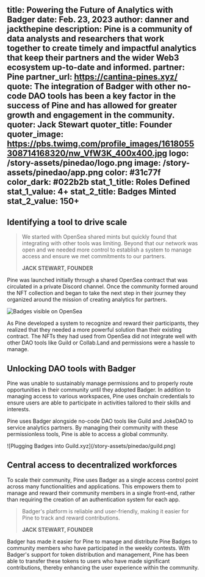 title: Powering the Future of Analytics with Badger
date: Feb. 23, 2023
author: danner and jackthepine
description: Pine is a community of data analysts and researchers that work together to create timely and impactful analytics that keep their partners and the wider Web3 ecosystem up-to-date and informed. 
partner: Pine
partner_url: https://cantina-pines.xyz/
quote: The integration of Badger with other no-code DAO tools has been a key factor in the success of Pine and has allowed for greater growth and engagement in the community.
quoter: Jack Stewart
quoter_title: Founder
quoter_image: https://pbs.twimg.com/profile_images/1618055308714168320/nw_VfW3K_400x400.jpg
logo: /story-assets/pinedao/logo.png
image: /story-assets/pinedao/app.png
color: #31c77f
color_dark: #022b2b
stat_1_title: Roles Defined
stat_1_value: 4+
stat_2_title: Badges Minted
stat_2_value: 150+
---
## Identifying a tool to drive scale

> We started with OpenSea shared mints but quickly found that integrating with other tools was limiting. Beyond that our network was open and we needed more control to establish a system to manage access and ensure we met commitments to our partners.
> 
> **JACK STEWART, FOUNDER**

Pine was launched initially through a shared OpenSea contract that was circulated in a private Discord channel. Once the community formed around the NFT collection and began to take the next step in their journey they organized around the mission of creating analytics for partners.

![Badges visible on OpenSea](/story-assets/pinedao/opensea.png)

As Pine developed a system to recognize and reward their participants, they realized that they needed a more powerful solution than their existing contract. The NFTs they had used from OpenSea did not integrate well with other DAO tools like Guild or Collab.Land and permissions were a hassle to manage.

## Unlocking DAO tools with Badger

Pine was unable to sustainably manage permissions and to properly route opportunities in their community until they adopted Badger. In addition to managing access to various workspaces, Pine uses onchain credentials to ensure users are able to participate in activities tailored to their skills and interests.

Pine uses Badger alongside no-code DAO tools like Guild and JokeDAO to service analytics partners. By managing their community with these permissionless tools, Pine is able to access a global community.

<div className="blobs">![Plugging Badges into Guild.xyz](/story-assets/pinedao/guild.png)<div className="blob" style="background: #31c77f"></div></div>

## Central access to decentralized workforces
To scale their community, Pine uses Badger as a single access control point across many functionalities and applications. This empowers them to manage and reward their community members in a single front-end, rather than requiring the creation of an authentication system for each app. 
 
>  Badger's platform is reliable and user-friendly, making it easier for Pine to track and reward contributions. 
> 
> **JACK STEWART, FOUNDER**

 Badger has made it easier for Pine to manage and distribute Pine Badges to community members who have participated in the weekly contests. With Badger's support for token distribution and management, Pine has been able to transfer these tokens to users who have made significant contributions, thereby enhancing the user experience within the community. 
